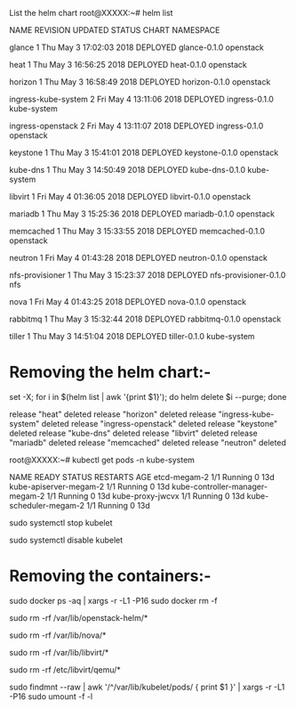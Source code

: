 List the helm chart
root@XXXXX:~# helm list 

NAME               	REVISION	UPDATED                 	STATUS  	CHART                	NAMESPACE  

glance             	1       	Thu May  3 17:02:03 2018	DEPLOYED	glance-0.1.0         	openstack  

heat               	1       	Thu May  3 16:56:25 2018	DEPLOYED	heat-0.1.0           	openstack  

horizon            	1       	Thu May  3 16:58:49 2018	DEPLOYED	horizon-0.1.0        	openstack  

ingress-kube-system	2       	Fri May  4 13:11:06 2018	DEPLOYED	ingress-0.1.0        	kube-system

ingress-openstack  	2       	Fri May  4 13:11:07 2018	DEPLOYED	ingress-0.1.0        	openstack  

keystone           	1       	Thu May  3 15:41:01 2018	DEPLOYED	keystone-0.1.0       	openstack  

kube-dns           	1       	Thu May  3 14:50:49 2018	DEPLOYED	kube-dns-0.1.0       	kube-system

libvirt            	1       	Fri May  4 01:36:05 2018	DEPLOYED	libvirt-0.1.0        	openstack  

mariadb            	1       	Thu May  3 15:25:36 2018	DEPLOYED	mariadb-0.1.0        	openstack  

memcached          	1       	Thu May  3 15:33:55 2018	DEPLOYED	memcached-0.1.0      	openstack  

neutron            	1       	Fri May  4 01:43:28 2018	DEPLOYED	neutron-0.1.0        	openstack  

nfs-provisioner    	1       	Thu May  3 15:23:37 2018	DEPLOYED	nfs-provisioner-0.1.0	nfs        

nova               	1       	Fri May  4 01:43:25 2018	DEPLOYED	nova-0.1.0           	openstack  

rabbitmq           	1       	Thu May  3 15:32:44 2018	DEPLOYED	rabbitmq-0.1.0       	openstack  

tiller             	1       	Thu May  3 14:51:04 2018	DEPLOYED	tiller-0.1.0         	kube-system


Removing the helm chart:-
========================
set -X; for i in $(helm list | awk '{print $1}'); do helm delete $i --purge; done

release "heat" deleted
release "horizon" deleted
release "ingress-kube-system" deleted
release "ingress-openstack" deleted
release "keystone" deleted
release "kube-dns" deleted
release "libvirt" deleted
release "mariadb" deleted
release "memcached" deleted
release "neutron" deleted


root@XXXXX:~# kubectl get pods -n kube-system

NAME                              READY     STATUS    RESTARTS   AGE
etcd-megam-2                      1/1       Running   0          13d
kube-apiserver-megam-2            1/1       Running   0          13d
kube-controller-manager-megam-2   1/1       Running   0          13d
kube-proxy-jwcvx                  1/1       Running   0          13d
kube-scheduler-megam-2            1/1       Running   0          13d

sudo systemctl stop kubelet

sudo systemctl disable kubelet

Removing the containers:-
=======================
sudo docker ps -aq | xargs -r -L1 -P16 sudo docker rm -f

sudo rm -rf /var/lib/openstack-helm/*

sudo rm -rf /var/lib/nova/*

sudo rm -rf /var/lib/libvirt/*

sudo rm -rf /etc/libvirt/qemu/*

sudo findmnt --raw | awk '/^\/var\/lib\/kubelet\/pods/ { print $1 }' | xargs -r -L1 -P16 sudo umount -f -l
